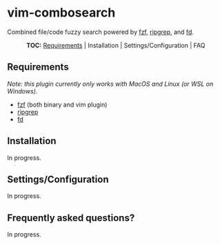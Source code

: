 # vim-combosearch

Combined file/code fuzzy search powered by
[fzf](https://github.com/junegunn/fzf),
[ripgrep](https://github.com/BurntSushi/ripgrep), and
[fd](https://github.com/sharkdp/fd).

<p align="center"><b>TOC:</b> <a href="#requirements">Requirements</a> | Installation | Settings/Configuration | FAQ</p>

## Requirements

_Note: this plugin currently only works with MacOS and Linux (or WSL on
Windows)._

* [fzf](https://github.com/junegunn/fzf) (both binary and vim plugin)
* [ripgrep](https://github.com/BurntSushi/ripgrep)
* [fd](https://github.com/sharkdp/fd)

## Installation

In progress.

## Settings/Configuration

In progress.

## Frequently asked questions?

In progress.
